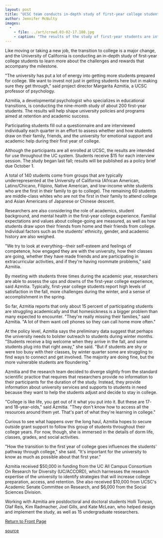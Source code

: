 ```yaml
---
layout: post
title: "UCSC team conducts in-depth study of first-year college students"
author: Jennifer McNulty
images:
  -
    - file: ../art/crowd.03-02-17.180.jpg
    - caption: "The results of the study of first-year students are intended for use throughout the UC system. Photo: Ann M. Gibb"
---
```


Like moving or taking a new job, the transition to college is a major change, and the University of California is conducting an in-depth study of first-year college students to learn more about the challenges and rewards that accompany the milestone.

"The university has put a lot of energy into getting more students prepared for college. We want to invest not just in getting students here but in making sure they get through," said project director Margarita Azmitia, a UCSC professor of psychology.  

Azmitia, a developmental psychologist who specializes in educational transitions, is conducting the nine-month study of about 200 first-year students. The results will help shape university policies and programs aimed at retention and academic success.   

Participating students fill out a questionnaire and are interviewed individually each quarter in an effort to assess whether and how students draw on their family, friends, and the university for emotional support and academic help during their first year of college.

Although the participants are all enrolled at UCSC, the results are intended for use throughout the UC system. Students receive $15 for each interview session. The study began last fall; results will be published as a policy brief due October 1.  

A total of 140 students come from groups that are typically underrepresented at the University of California (African American, Latino/Chicano, Filipino, Native American, and low-income white students who are the first in their family to go to college). The remaining 60 students are middle-class whites who are not the first in their family to attend college and Asian Americans of Japanese or Chinese descent.   

Researchers are also considering the role of academics, student background, and mental health in the first-year college experience. Familial expectations and values about college-going are measured, as well as how students draw upon their friends from home and their friends from college. Individual factors such as the students' ethnicity, gender, and academic history are also weighed.   

"We try to look at everything--their self-esteem and feelings of competence, how engaged they are with the university, how their classes are going, whether they have made friends and are participating in extracurricular activities, and if they're having roommate problems," said Azmitia.  

By meeting with students three times during the academic year, researchers are able to assess the ups and downs of the first-year college experience, said Azmitia. Typically, first-year college students report high levels of satisfaction in the fall, more challenges during the winter, and a sense of accomplishment in the spring.  

So far, Azmitia reports that only about 15 percent of participating students are struggling academically and that homesickness is a bigger problem than many expected to encounter. "They're really missing their families," said Azmitia. "A lot of them want cell phones so they can call home more often."  

At the policy level, Azmitia says the preliminary data suggest that perhaps the university needs to bolster outreach to students during winter months. "Students receive a big welcome when they arrive in the fall, and some students plug into that right away," she said. "But if students are shy or were too busy with their classes, by winter quarter some are struggling to find ways to connect and get involved. The majority are doing fine, but the more vulnerable students are floundering."  

Azmitia and the research team decided to diverge slightly from the standard scientific practice that requires that researchers provide no information to their participants for the duration of the study. Instead, they provide information about university services and supports to students in need because they want to help the students adjust and decide to stay in college.   

"College is like life, you get out of it what you put into it. But these are 17- and 18-year-olds," said Azmitia. "They don't know how to access all the resources around them yet. That's part of what they're learning in college."  

Curious to see what happens over the long haul, Azmitia hopes to secure outside grant support to follow this group of students throughout their college years. For now, though, she is immersed in the details of dorm life, classes, grades, and social activities.  

"How the transition to the first year of college goes influences the students' pathway through college," she said. "It's important for the university to know as much as possible about that first year."  

Azmitia received $50,000 in funding from the UC All Campus Consortium On Research for Diversity (UC/ACCORD), which harnesses the research expertise of the university to identify strategies that will increase college preparation, access, and retention. She also received $10,000 from UCSC's Academic Senate Committee on Research, and $6,000 from the Social Sciences Division.  

Working with Azmitia are postdoctoral and doctoral students Holli Tonyan, Olaf Reis, Kim Radmacher, Joel Gills, and Kate McLean, who helped design and implement the study, as well as 15 undergraduate researchers.  
  


[Return to Front Page][1]

[1]: http://currents.ucsc.edu/

[source](http://www1.ucsc.edu/currents/02-03/02-17/survey.html "Permalink to survey")
